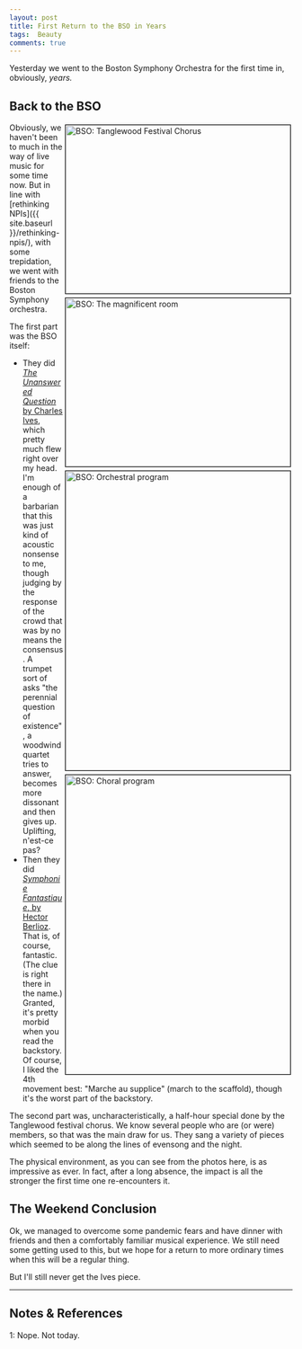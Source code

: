 ```yaml
---
layout: post
title: First Return to the BSO in Years
tags:  Beauty
comments: true
---
```


Yesterday we went to the Boston Symphony Orchestra for the first time in, obviously,
_years._  

## Back to the BSO  

<a href="{{ site.baseurl }}/images/2022-03-12-return-to-bso-1.jpg"><img src="{{ site.baseurl }}/images/2022-03-12-return-to-bso-1.jpg" width="400" height="300" alt="BSO: Tanglewood Festival Chorus" title="BSO: Tanglewood Festival Chorus" style="float: right; margin: 3px 3px 3px 3px; border: 1px solid #000000;"></a>
<a href="{{ site.baseurl }}/images/2022-03-12-return-to-bso-2.jpg"><img src="{{
site.baseurl }}/images/2022-03-12-return-to-bso-2.jpg" width="400" height="300" alt="BSO: The magnificent room" title="BSO: The magnificent room" style="float: right; margin: 3px 3px 3px 3px; border: 1px solid #000000;"></a>
<a href="{{ site.baseurl }}/images/2022-03-12-return-to-bso-3.jpg"><img src="{{ site.baseurl }}/images/2022-03-12-return-to-bso-3-thumb.jpg" width="400" height="533" alt="BSO: Orchestral program" title="BSO: Orchestral program" style="float: right; margin: 3px 3px 3px 3px; border: 1px solid #000000;"></a>
<a href="{{ site.baseurl }}/images/2022-03-12-return-to-bso-4.jpg"><img src="{{ site.baseurl }}/images/2022-03-12-return-to-bso-4-thumb.jpg" width="400" height="533" alt="BSO: Choral program" title="BSO: Choral program" style="float: right; margin: 3px 3px 3px 3px; border: 1px solid #000000;"></a>
Obviously, we haven't been to much in the way of live music for some time now.  But in
line with [rethinking NPIs]({{ site.baseurl }}/rethinking-npis/), with some trepidation,
we went with friends to the Boston Symphony orchestra.  

The first part was the BSO itself:  
- They did
  [_The Unanswered Question_ by Charles Ives](https://en.wikipedia.org/wiki/The_Unanswered_Question),
  which pretty much flew right over my head.  I'm enough of a barbarian that this was just
  kind of acoustic nonsense to me, though judging by the response of the crowd that was by
  no means the consensus.  A trumpet sort of asks "the perennial question of existence", a
  woodwind quartet tries to answer, becomes more dissonant and then gives up.  Uplifting,
  n'est-ce pas?  
- Then they did
  [_Symphonie Fantastique_, by Hector Berlioz](https://en.wikipedia.org/wiki/Symphonie_fantastique).
  That is, of course,
  fantastic.  (The clue is right there in the name.)  Granted, it's pretty morbid when you
  read the backstory.  Of course, I liked the 4th movement best: "Marche au supplice"
  (march to the scaffold), though it's the worst part of the backstory.  

The second part was, uncharacteristically, a half-hour special done by the Tanglewood
festival chorus.  We know several people who are (or were) members, so that was the main
draw for us.  They sang a variety of pieces which seemed to be along the lines of evensong
and the night.  

The physical environment, as you can see from the photos here, is as impressive as ever.
In fact, after a long absence, the impact is all the stronger the first time one
re-encounters it.  

## The Weekend Conclusion  

Ok, we managed to overcome some pandemic fears and have dinner with friends and then a
comfortably familiar musical experience.  We still need some getting used to this, but we
hope for a return to more ordinary times when this will be a regular thing.  

But I'll still never get the Ives piece.  

---

## Notes &amp; References  

<!--
<sup id="fn1a">[[1]](#fn1)</sup>

<a id="fn1">1</a>: ***, ["***"](***), *** [↩](#fn1a)  

<a href="{{ site.baseurl }}/images/***">
  <img src="{{ site.baseurl }}/images/***" width="400" height="***" alt="***" title="***" style="float: right; margin: 3px 3px 3px 3px; border: 1px solid #000000;">
</a>

<iframe width="400" height="224" src="***" allow="accelerometer; encrypted-media; gyroscope; picture-in-picture" allowfullscreen style="float: right; margin: 3px 3px 3px 3px; border: 1px solid #000000;"></iframe>
-->

<a id="fn1">1</a>: Nope.  Not today.  
